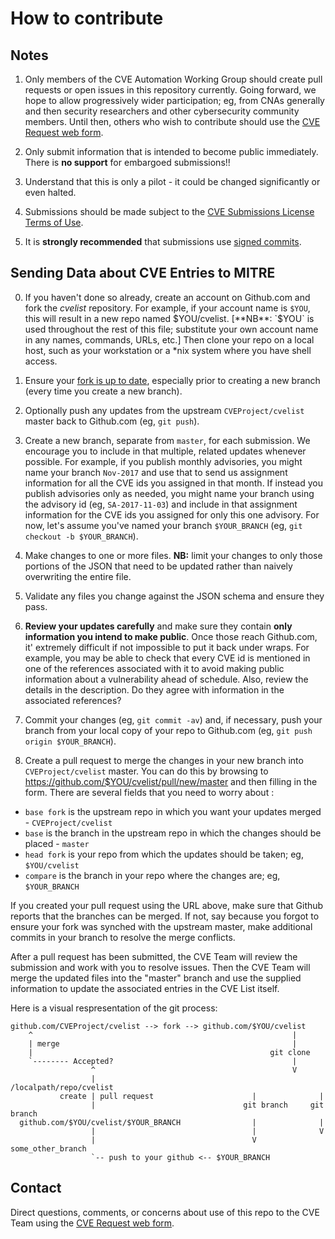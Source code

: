# How to contribute

## Notes

1.  Only members of the CVE Automation Working Group should create
pull requests or open issues in this repository currently.  Going
forward, we hope to allow progressively wider participation; eg, from
CNAs generally and then security researchers and other cybersecurity
community members.  Until then, others who wish to contribute should
use the [CVE Request web form](https://cveform.mitre.org). 

2.  Only submit information that is intended to become public
immediately.  There is **no support** for embargoed submissions!!

3.  Understand that this is only a pilot - it could be changed
significantly or even halted. 

4.  Submissions should be made subject to the [CVE Submissions
License Terms of Use](https://cve.mitre.org/about/termsofuse.html). 

5.  It is **strongly recommended** that submissions use [signed
commits](https://help.github.com/articles/signing-commits-with-gpg/).



## Sending Data about CVE Entries to MITRE

0. If you haven't done so already, create an account on Github.com
and fork the _cvelist_ repository.  For example, if your account name
is `$YOU`, this will result in a new repo named $YOU/cvelist. 
[**NB**: `$YOU` is used throughout the rest of this file; substitute
your own account name in any names, commands, URLs, etc.] Then clone
your repo on a local host, such as your workstation or a *nix
system where you have shell access.

1. Ensure your [fork is up to
date](https://help.github.com/articles/syncing-a-fork/), especially
prior to creating a new branch (every time you create a new branch). 

2. Optionally push any updates from the upstream `CVEProject/cvelist` 
master back to Github.com (eg, `git push`). 

2. Create a new branch, separate from `master`, for each submission. 
We encourage you to include in that multiple, related updates whenever
possible.  For example, if you publish monthly advisories, you might
name your branch `Nov-2017` and use that to send us assignment
information for all the CVE ids you assigned in that month.  If
instead you publish advisories only as needed, you might name your
branch using the advisory id (eg, `SA-2017-11-03`) and include in 
that assignment information for the CVE ids you assigned for only
this one advisory. For now, let's assume you've named your branch 
`$YOUR_BRANCH` (eg, `git checkout -b $YOUR_BRANCH`).

3. Make changes to one or more files.  **NB:** limit your changes to
only those portions of the JSON that need to be updated rather than
naively overwriting the entire file. 

4. Validate any files you change against the JSON schema and 
ensure they pass.

5. **Review your updates carefully** and make sure they contain
**only information you intend to make public**.  Once those reach
Github.com, it' extremely difficult if not impossible to put it back
under wraps.  For example, you may be able to check that every CVE id
is mentioned in one of the references associated with it to avoid
making public information about a vulnerability ahead of schedule. 
Also, review the details in the description.  Do they agree with
information in the associated references?

6.  Commit your changes (eg, `git commit -av`) and, if necessary, push
your branch from your local copy of your repo to Github.com (eg, `git
push origin $YOUR_BRANCH`). 

7.  Create a pull request to merge the changes in your new branch into
`CVEProject/cvelist` master.  You can do this by browsing to
https://github.com/$YOU/cvelist/pull/new/master and then filling in
the form.  There are several fields that you need to worry about :

* `base fork` is the upstream repo in which you want your updates merged - `CVEProject/cvelist`
* `base` is the branch in the upstream repo in which the changes should be placed - `master`
* `head fork` is your repo from which the updates should be taken; eg, `$YOU/cvelist`
* `compare` is the branch in your repo where the changes are; eg, `$YOUR_BRANCH`

If you created your pull request using the URL above, make sure that
Github reports that the branches can be merged.  If not, say because
you forgot to ensure your fork was synched with the upstream master,
make additional commits in your branch to resolve the merge conflicts. 

After a pull request has been submitted, the CVE Team will review the
submission and work with you to resolve issues.  Then the CVE Team
will merge the updated files into the "master" branch and use the
supplied information to update the associated entries in the CVE List
itself. 

Here is a visual respresentation of the git process:

```
github.com/CVEProject/cvelist --> fork --> github.com/$YOU/cvelist
    ^                                                          |
    | merge                                                    |
    |                                                     git clone
    `-------- Accepted?                                        |
                  ^                                            V
                  |                                /localpath/repo/cvelist
           create | pull request                      |              |
                  |                                 git branch     git branch
  github.com/$YOU/cvelist/$YOUR_BRANCH                |              |
                  |                                   |              V
                  |                                   V             some_other_branch
                  `-- push to your github <-- $YOUR_BRANCH
```

## Contact

Direct questions, comments, or concerns about use of this repo to the CVE
Team using the [CVE Request web form](https://cveform.mitre.org). 

